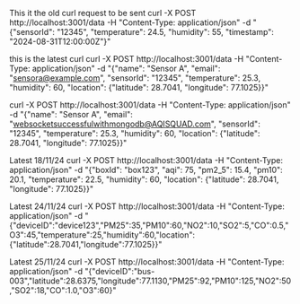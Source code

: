This it the old curl request to be sent
curl -X POST http://localhost:3001/data -H "Content-Type: application/json" -d "{\"sensorId\": \"12345\", \"temperature\": 24.5, \"humidity\": 55, \"timestamp\": \"2024-08-31T12:00:00Z\"}"

this is the latest curl
curl -X POST http://localhost:3001/data -H "Content-Type: application/json" -d "{\"name\": \"Sensor A\", \"email\": \"sensora@example.com\", \"sensorId\": \"12345\", \"temperature\": 25.3, \"humidity\": 60, \"location\": {\"latitude\": 28.7041, \"longitude\": 77.1025}}"

curl -X POST http://localhost:3001/data -H "Content-Type: application/json" -d "{\"name\": \"Sensor A\", \"email\": \"websocketsuccessfulwithmongodb@AQISQUAD.com\", \"sensorId\": \"12345\", \"temperature\": 25.3, \"humidity\": 60, \"location\": {\"latitude\": 28.7041, \"longitude\": 77.1025}}"

Latest 18/11/24
curl -X POST http://localhost:3001/data -H "Content-Type: application/json" -d "{\"boxId\": \"box123\", \"aqi\": 75, \"pm2_5\": 15.4, \"pm10\": 20.1, \"temperature\": 22.5, \"humidity\": 60, \"location\": {\"latitude\": 28.7041, \"longitude\": 77.1025}}"

Latest 24/11/24
curl -X POST http://localhost:3001/data -H "Content-Type: application/json" -d "{\"deviceID\":\"device123\",\"PM25\":35,\"PM10\":60,\"NO2\":10,\"SO2\":5,\"CO\":0.5,\"O3\":45,\"temperature\":25,\"humidity\":60,\"location\":{\"latitude\":28.7041,\"longitude\":77.1025}}"

Latest 25/11/24
curl -X POST http://localhost:3001/data -H "Content-Type: application/json" -d "{\"deviceID\":\"bus-003\",\"latitude\":28.6375,\"longitude\":77.1130,\"PM25\":92,\"PM10\":125,\"NO2\":50,\"SO2\":18,\"CO\":1.0,\"O3\":60}"

